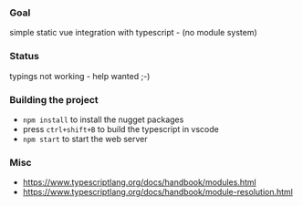 ### Goal
simple static vue integration with typescript - (no module system)

### Status
typings not working - help wanted ;-)

### Building the project
 - `npm install` to install the nugget packages
 - press `ctrl+shift+B` to build the typescript in vscode
 - `npm start` to start the web server


 ### Misc

  - <https://www.typescriptlang.org/docs/handbook/modules.html>
  - <https://www.typescriptlang.org/docs/handbook/module-resolution.html>
  
